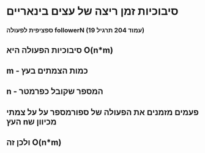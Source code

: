 # סיבוכיות זמן ריצה של עצים בינאריים

### ספציפית לפעולה followerN (עמוד 204 תרגיל 19)

## סיבוכיות הפעולה היא O(n*m)

## m - כמות הצמתים בעץ

## n - המספר שקובל כפרמטר

## פעמים מזמנים את הפעולה של ספורמספר על על צמתי העץ nמכיוון ש

## ולכן זה O(n*m)